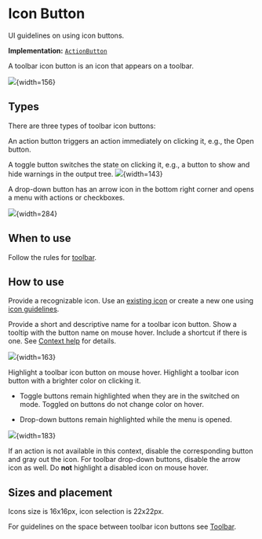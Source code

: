 <!-- Copyright 2000-2024 JetBrains s.r.o. and contributors. Use of this source code is governed by the Apache 2.0 license. -->

# Icon Button

<link-summary>UI guidelines on using icon buttons.</link-summary>

<tldr>

**Implementation:** [`ActionButton`](%gh-ic%/platform/platform-impl/src/com/intellij/openapi/actionSystem/impl/ActionButton.java)

</tldr>

A toolbar icon button is an icon that appears on a toolbar.

![](button_example.png){width=156}



## Types
<p>There are three types of toolbar icon buttons:</p>

An action button triggers an action immediately on clicking it, e.g., the Open button.

A toggle button switches the state on clicking it, e.g., a button to show and hide warnings in the output tree.
![](toggle.png){width=143}

A drop-down button has an arrow icon in the bottom right corner and opens a menu with actions or checkboxes.

[//]: # (TODO: Use [menu list]&#40;menu_list.md&#41; guidelines for drop-down buttons.)

![](drop-down.png){width=284}


## When to use

Follow the rules for [toolbar](toolbar.md#what-items-to-add-on-toolbar).

## How to use

Provide a recognizable icon. Use an [existing icon](https://jetbrains.design/intellij/resources/icons_list/) or create a new one using [icon guidelines](icons_style.md).

Provide a short and descriptive name for a toolbar icon button. Show a tooltip with the button name on mouse hover.
Include a shortcut if there is one. See [Context help](context_help.md) for details.

![](tooltip.png){width=163}

Highlight a toolbar icon button on mouse hover. Highlight a toolbar icon button with a brighter color on clicking it.

* Toggle buttons remain highlighted when they are in the switched on mode. Toggled on buttons do not change color on hover.

* Drop-down buttons remain highlighted while the menu is opened.

![](states.png){width=183}

If an action is not available in this context, disable the corresponding button and gray out the icon.
For toolbar drop-down buttons, disable the arrow icon as well.
Do **not** highlight a disabled icon on mouse hover.

## Sizes and placement

Icons size is 16x16px, icon selection is 22x22px.

For guidelines on the space between toolbar icon buttons see [Toolbar](toolbar.md).

<!--
## Style

<table>
 <col width="50%">
 <tr>
     <td> Hovered </td>
     <td> ActionButton.hoverBackground<br/>
          ActionButton.hoverBorderColor
     </td>
 </tr>
 <tr>
     <td> Background </td>
     <td> ActionButton.pressedBackground<br/>
          ActionButton.pressedBorderColor
     </td>
 </tr>
</table>
-->
